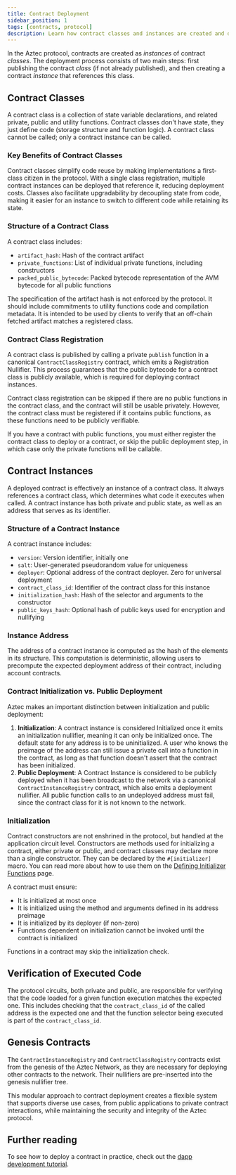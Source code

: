 ```yaml
---
title: Contract Deployment
sidebar_position: 1
tags: [contracts, protocol]
description: Learn how contract classes and instances are created and deployed on the Aztec network.
---
```


In the Aztec protocol, contracts are created as _instances_ of contract _classes_. The deployment process consists of two main steps: first publishing the contract _class_ (if not already published), and then creating a contract _instance_ that references this class.

## Contract Classes

A contract class is a collection of state variable declarations, and related private, public and utility functions. Contract classes don't have state, they just define code (storage structure and function logic). A contract class cannot be called; only a contract instance can be called.

### Key Benefits of Contract Classes

Contract classes simplify code reuse by making implementations a first-class citizen in the protocol. With a single class registration, multiple contract instances can be deployed that reference it, reducing deployment costs. Classes also facilitate upgradability by decoupling state from code, making it easier for an instance to switch to different code while retaining its state.

### Structure of a Contract Class

A contract class includes:

- `artifact_hash`: Hash of the contract artifact
- `private_functions`: List of individual private functions, including constructors
- `packed_public_bytecode`: Packed bytecode representation of the AVM bytecode for all public functions

The specification of the artifact hash is not enforced by the protocol. It should include commitments to utility functions code and compilation metadata. It is intended to be used by clients to verify that an off-chain fetched artifact matches a registered class.

### Contract Class Registration

A contract class is published by calling a private `publish` function in a canonical `ContractClassRegistry` contract, which emits a Registration Nullifier. This process guarantees that the public bytecode for a contract class is publicly available, which is required for deploying contract instances.

Contract class registration can be skipped if there are no public functions in the contract class, and the contract will still be usable privately. However, the contract class must be registered if it contains public functions, as these functions need to be publicly verifiable.

If you have a contract with public functions, you must either register the contract class to deploy or a contract, or skip the public deployment step, in which case only the private functions will be callable.

## Contract Instances

A deployed contract is effectively an instance of a contract class. It always references a contract class, which determines what code it executes when called. A contract instance has both private and public state, as well as an address that serves as its identifier.

### Structure of a Contract Instance

A contract instance includes:

- `version`: Version identifier, initially one
- `salt`: User-generated pseudorandom value for uniqueness
- `deployer`: Optional address of the contract deployer. Zero for universal deployment
- `contract_class_id`: Identifier of the contract class for this instance
- `initialization_hash`: Hash of the selector and arguments to the constructor
- `public_keys_hash`: Optional hash of public keys used for encryption and nullifying

### Instance Address

The address of a contract instance is computed as the hash of the elements in its structure. This computation is deterministic, allowing users to precompute the expected deployment address of their contract, including account contracts.

### Contract Initialization vs. Public Deployment

Aztec makes an important distinction between initialization and public deployment:

1. **Initialization**: A contract instance is considered Initialized once it emits an initialization nullifier, meaning it can only be initialized once. The default state for any address is to be uninitialized. A user who knows the preimage of the address can still issue a private call into a function in the contract, as long as that function doesn't assert that the contract has been initialized.
2. **Public Deployment**: A Contract Instance is considered to be publicly deployed when it has been broadcast to the network via a canonical `ContractInstanceRegistry` contract, which also emits a deployment nullifier. All public function calls to an undeployed address must fail, since the contract class for it is not known to the network.

### Initialization

Contract constructors are not enshrined in the protocol, but handled at the application circuit level. Constructors are methods used for initializing a contract, either private or public, and contract classes may declare more than a single constructor. They can be declared by the `#[initializer]` macro. You can read more about how to use them on the [Defining Initializer Functions](../../developers/guides/smart_contracts/define_functions.md#initializer-functions) page.

A contract must ensure:

- It is initialized at most once
- It is initialized using the method and arguments defined in its address preimage
- It is initialized by its deployer (if non-zero)
- Functions dependent on initialization cannot be invoked until the contract is initialized

Functions in a contract may skip the initialization check.

## Verification of Executed Code

The protocol circuits, both private and public, are responsible for verifying that the code loaded for a given function execution matches the expected one. This includes checking that the `contract_class_id` of the called address is the expected one and that the function selector being executed is part of the `contract_class_id`.

## Genesis Contracts

The `ContractInstanceRegistry` and `ContractClassRegistry` contracts exist from the genesis of the Aztec Network, as they are necessary for deploying other contracts to the network. Their nullifiers are pre-inserted into the genesis nullifier tree.

This modular approach to contract deployment creates a flexible system that supports diverse use cases, from public applications to private contract interactions, while maintaining the security and integrity of the Aztec protocol.

## Further reading

To see how to deploy a contract in practice, check out the [dapp development tutorial](../../developers/tutorials/js_tutorials/aztecjs-getting-started.md).
